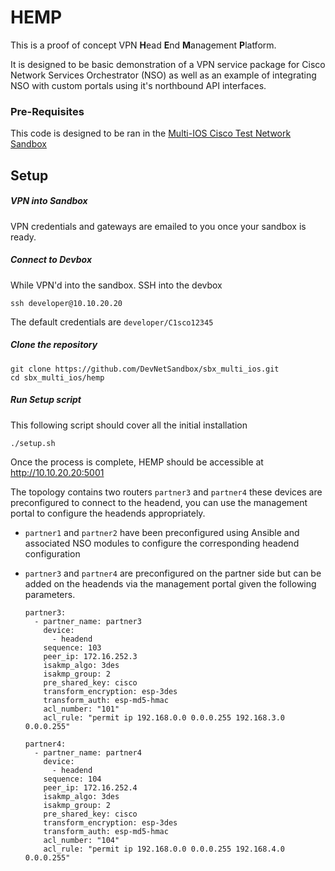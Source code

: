 # HEMP

This is a proof of concept VPN **H**ead **E**nd **M**anagement **P**latform.



It is designed to be basic demonstration of a VPN service package for Cisco Network Services Orchestrator (NSO) as well as an example of integrating NSO with custom portals using it's northbound API interfaces.

### Pre-Requisites

This code is designed to be ran in the [Multi-IOS Cisco Test Network Sandbox](https://devnetsandbox.cisco.com/RM/Diagram/Index/6b023525-4e7f-4755-81ae-05ac500d464a?diagramType=Topology)


## Setup

##### VPN into Sandbox

VPN credentials and gateways are emailed to you once your sandbox is ready.

##### Connect to Devbox
While VPN'd into the sandbox. SSH into the  devbox

```
ssh developer@10.10.20.20
```
The
default credentials are `developer/C1sco12345`

##### Clone the repository
```
git clone https://github.com/DevNetSandbox/sbx_multi_ios.git
cd sbx_multi_ios/hemp
```

##### Run Setup script

This following script should cover all the initial installation

```
./setup.sh
```

Once the process is complete, HEMP should be accessible at http://10.10.20.20:5001


The topology contains two routers `partner3` and `partner4`  these devices are preconfigured to connect to the headend, you can use the management portal to configure the headends appropriately.

* `partner1` and `partner2` have been preconfigured using Ansible and associated NSO modules to configure the corresponding headend configuration
* `partner3` and `partner4` are preconfigured on the partner side but can be added on the headends via the management portal given the following parameters.

  ```
  partner3:
    - partner_name: partner3
      device:
        - headend
      sequence: 103
      peer_ip: 172.16.252.3
      isakmp_algo: 3des
      isakmp_group: 2
      pre_shared_key: cisco
      transform_encryption: esp-3des
      transform_auth: esp-md5-hmac
      acl_number: "101"
      acl_rule: "permit ip 192.168.0.0 0.0.0.255 192.168.3.0 0.0.0.255"

  partner4:
    - partner_name: partner4
      device:
        - headend
      sequence: 104
      peer_ip: 172.16.252.4
      isakmp_algo: 3des
      isakmp_group: 2
      pre_shared_key: cisco
      transform_encryption: esp-3des
      transform_auth: esp-md5-hmac
      acl_number: "104"
      acl_rule: "permit ip 192.168.0.0 0.0.0.255 192.168.4.0 0.0.0.255"

  ```
